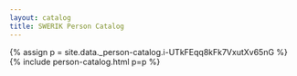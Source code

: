 ```yaml
---
layout: catalog
title: SWERIK Person Catalog
---
```

{% assign p = site.data._person-catalog.i-UTkFEqq8kFk7VxutXv65nG %}
{% include person-catalog.html p=p %}

